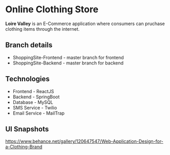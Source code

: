 # Online Clothing Store

**Loire Valley** is an E-Commerce application where consumers can pruchase clothing items through the internet.

## Branch details
* ShoppingSite-Frontend - master branch for frontend
* ShoppingSite-Backend - master branch for backend

## Technologies
* Frontend      - ReactJS
* Backend       - SpringBoot
* Database      - MySQL
* SMS Service   - Twilio
* Email Service - MailTrap

## UI Snapshots
https://www.behance.net/gallery/120647547/Web-Application-Design-for-a-Clothing-Brand
